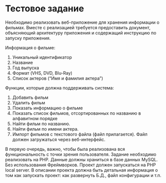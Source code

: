 # Тестовое задание
  Необходимо реализовать веб-приложение для хранения информации о фильмах. Вместе с реализацией требуется предоставить документ, объясняющий архитектуру приложения и содержащий инструкцию по запуску приложения.
  
  Информация о фильме:
  1. Уникальный идентификатор
  2. Название 
  3. Год выпуска
  4. Формат (VHS, DVD, Blu-Ray)
  5. Список актеров (“Имя и фамилия актера”)
  
  Функции, которые должна поддерживать система:
  1. Добавить фильм
  2. Удалить фильм
  3. Показать информацию о фильме
  4. Показать список фильмов, отсортированных по названию в алфавитном порядке   
  5. Найти фильм по названию.
  6. Найти фильм по имени актера.
  7. Импорт фильмов с текстового файла (файл прилагается). Файл должен загружаться через веб-интерфейс.
  
  В первую очередь, важно, чтобы была реализована вся функциональность с точки зрения пользователя.
  Задание необходимо реализовать на PHP. Данные должны храниться в базе данных MySQL. Без использования Фреймворков. Проект должен запускаться на PHP local server. В описании проекта должна быть детальная информация о том как запускать проект: как развернуть Б.Д., файл конфигурации и т.п.

